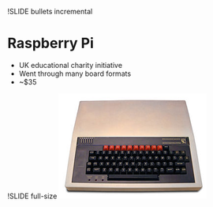 !SLIDE bullets incremental
# Raspberry Pi #

* UK educational charity initiative
* Went through many board formats
* ~$35

!SLIDE full-size
![img/bbc-modelb.jpg](img/bbc-modelb.jpg)


